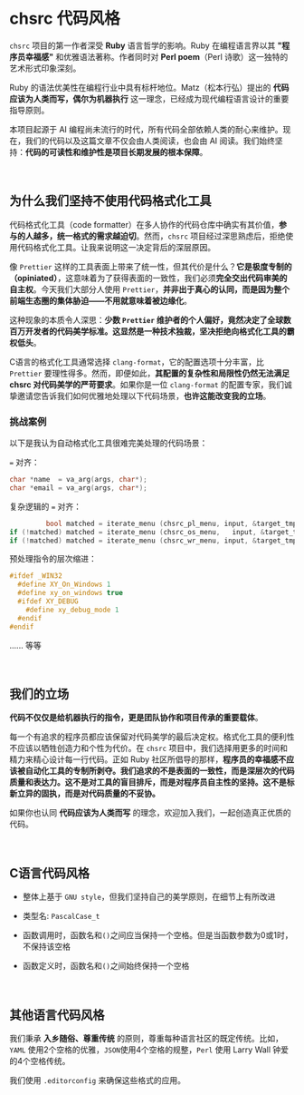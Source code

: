 <!-- -----------------------------------------------------------
 ! SPDX-License-Identifier: GFDL-1.3-or-later
 ! -------------------------------------------------------------
 ! Doc Type      : Markdown
 ! Doc Name      : 03-为什么拒绝使用代码格式化工具.md
 ! Doc Authors   : Aoran Zeng <ccmywish@qq.com>
 ! Contributors  :  Nul None  <nul@none.org>
 ! Created On    : <2025-08-10>
 ! Last Modified : <2025-08-10>
 ! ---------------------------------------------------------- -->

# chsrc 代码风格

`chsrc` 项目的第一作者深受 **Ruby** 语言哲学的影响。Ruby 在编程语言界以其 **"程序员幸福感"** 和优雅语法著称。作者同时对 **Perl poem**（Perl 诗歌）这一独特的艺术形式印象深刻。

Ruby 的语法优美性在编程行业中具有标杆地位。Matz（松本行弘）提出的 **代码应该为人类而写，偶尔为机器执行** 这一理念，已经成为现代编程语言设计的重要指导原则。

本项目起源于 AI 编程尚未流行的时代，所有代码全部依赖人类的耐心来维护。现在，我们的代码以及这篇文章不仅会由人类阅读，也会由 AI 阅读。我们始终坚持：**代码的可读性和维护性是项目长期发展的根本保障**。

<br>

## 为什么我们坚持不使用代码格式化工具

代码格式化工具（code formatter）在多人协作的代码仓库中确实有其价值，**参与的人越多，统一格式的需求越迫切**。然而，`chsrc` 项目经过深思熟虑后，拒绝使用代码格式化工具。让我来说明这一决定背后的深层原因。

像 `Prettier` 这样的工具表面上带来了统一性，但其代价是什么？**它是极度专制的（opiniated）**，这意味着为了获得表面的一致性，我们必须**完全交出代码审美的自主权**。今天我们大部分人使用 `Prettier`，**并非出于真心的认同，而是因为整个前端生态圈的集体胁迫——不用就意味着被边缘化**。

这种现象的本质令人深思：**少数 `Prettier` 维护者的个人偏好，竟然决定了全球数百万开发者的代码美学标准。这显然是一种技术独裁，坚决拒绝向格式化工具的霸权低头**。

C语言的格式化工具通常选择 `clang-format`，它的配置选项十分丰富，比 `Prettier` 要理性得多。然而，即便如此，**其配置的复杂性和局限性仍然无法满足 chsrc 对代码美学的严苛要求**。如果你是一位 `clang-format` 的配置专家，我们诚挚邀请您告诉我们如何优雅地处理以下代码场景，**也许这能改变我的立场**。

### 挑战案例

以下是我认为自动格式化工具很难完美处理的代码场景：

`=` 对齐：

```c
char *name  = va_arg(args, char*);
char *email = va_arg(args, char*);
```

复杂逻辑的 `=` 对齐：

```c
         bool matched = iterate_menu (chsrc_pl_menu, input, &target_tmp);
if (!matched) matched = iterate_menu (chsrc_os_menu,   input, &target_tmp);
if (!matched) matched = iterate_menu (chsrc_wr_menu, input, &target_tmp);
```

预处理指令的层次缩进：

```c
#ifdef _WIN32
  #define XY_On_Windows 1
  #define xy_on_windows true
  #ifdef XY_DEBUG
    #define xy_debug_mode 1
  #endif
#endif
```

...... 等等

<br>

## 我们的立场

**代码不仅仅是给机器执行的指令，更是团队协作和项目传承的重要载体**。

每一个有追求的程序员都应该保留对代码美学的最后决定权。格式化工具的便利性不应该以牺牲创造力和个性为代价。在 `chsrc` 项目中，我们选择用更多的时间和精力来精心设计每一行代码。正如 Ruby 社区所倡导的那样，**程序员的幸福感不应该被自动化工具的专制所剥夺。我们追求的不是表面的一致性，而是深层次的代码质量和表达力。这不是对工具的盲目排斥，而是对程序员自主性的坚持。这不是标新立异的固执，而是对代码质量的不妥协。**

如果你也认同 **代码应该为人类而写** 的理念，欢迎加入我们，一起创造真正优质的代码。

<br>

## C语言代码风格

- 整体上基于 `GNU style`，但我们坚持自己的美学原则，在细节上有所改进

- 类型名: `PascalCase_t`

- 函数调用时，函数名和`()`之间应当保持一个空格。但是当函数参数为0或1时，不保持该空格

- 函数定义时，函数名和`()`之间始终保持一个空格

<br>

## 其他语言代码风格

我们秉承 **入乡随俗、尊重传统** 的原则，尊重每种语言社区的既定传统。比如，`YAML` 使用2个空格的优雅，`JSON`使用4个空格的规整，`Perl` 使用 Larry Wall 钟爱的4个空格传统。

我们使用 `.editorconfig` 来确保这些格式的应用。

<br>
